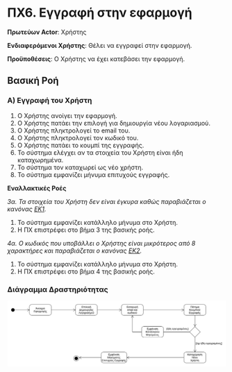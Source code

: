 <h1>ΠΧ6. Εγγραφή στην εφαρμογή</h1>

**Πρωτεύων Actor**: Χρήστης

**Ενδιαφερόμενοι Χρήστης**: Θέλει να εγγραφεί στην εφαρμογή.

**Προϋποθέσεις**: Ο Χρήστης να έχει κατεβάσει την εφαρμογή.

<h2>Βασική Ροή</h2>

<h3>Α) Εγγραφή του Χρήστη</h3>

1. Ο Χρήστης ανοίγει την εφαρμογή.
2. Ο Χρήστης πατάει την επιλογή για δημιουργία νέου λογαριασμού.
3. Ο Χρήστης πληκτρολογεί το email του.
4. Ο Χρήστης πληκτρολογεί τον κωδικό του.
5. Ο Χρήστης πατάει το κουμπί της εγγραφής.
6. Το σύστημα ελέγχει αν τα στοιχεία του Χρήστη είναι ήδη καταχωρημένα.
7. Το σύστημα τον καταχωρεί ως νέο χρήστη.
8. Το σύστημα εμφανίζει μήνυμα επιτυχούς εγγραφής.


**Εναλλακτικές Ροές**

*3α. Τα στοιχεία του Χρήστη δεν είναι έγκυρα καθώς παραβιάζεται ο κανόνας [ΕΚ1](https://gitlab.com/softeng-2019-20/fin-assistant/-/blob/master/requirements/requirements.md#%CE%B5%CF%80%CE%B9%CF%87%CE%B5%CE%B9%CF%81%CE%B7%CF%83%CE%B9%CE%B1%CE%BA%CE%BF%CE%AF-%CE%BA%CE%B1%CE%BD%CF%8C%CE%BD%CE%B5%CF%82).*

 1. Το σύστημα εμφανίζει κατάλληλο μήνυμα στο Χρήστη.
 2. Η ΠΧ επιστρέφει στο βήμα 3 της βασικής ροής.

*4α. Ο κωδικός που υποβάλλει ο Χρήστης είναι μικρότερος από 8 χαρακτήρες και παραβιάζεται ο κανόνας [ΕΚ2](https://gitlab.com/softeng-2019-20/fin-assistant/-/blob/master/requirements/requirements.md#%CE%B5%CF%80%CE%B9%CF%87%CE%B5%CE%B9%CF%81%CE%B7%CF%83%CE%B9%CE%B1%CE%BA%CE%BF%CE%AF-%CE%BA%CE%B1%CE%BD%CF%8C%CE%BD%CE%B5%CF%82).*

 1. Το σύστημα εμφανίζει κατάλληλο μήνυμα στο Χρήστη.
 2. Η ΠΧ επιστρέφει στο βήμα 4 της βασικής ροής.

<h3>Διάγραμμα Δραστηριότητας</h3>

![Διάγραμμα Δραστηριότητας ΠΧ6](diagrams/uc6-activity-diagram.png)
